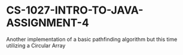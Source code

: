 # CS-1027-INTRO-TO-JAVA-ASSIGNMENT-4
Another implementation of a basic pathfinding algorithm but this time utilizing a Circular Array
